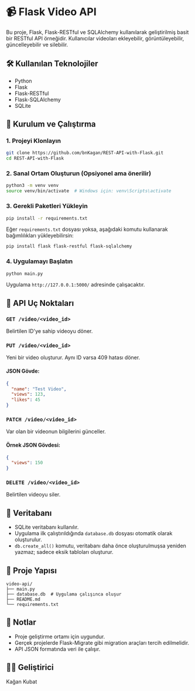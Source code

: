 # 📹 Flask Video API

Bu proje, Flask, Flask-RESTful ve SQLAlchemy kullanılarak geliştirilmiş basit bir RESTful API örneğidir. Kullanıcılar videoları ekleyebilir, görüntüleyebilir, güncelleyebilir ve silebilir.

## 🛠️ Kullanılan Teknolojiler

- Python
- Flask
- Flask-RESTful
- Flask-SQLAlchemy
- SQLite

## 🚀 Kurulum ve Çalıştırma

### 1. Projeyi Klonlayın

```bash
git clone https://github.com/bnKagan/REST-API-with-Flask.git
cd REST-API-with-Flask
```

### 2. Sanal Ortam Oluşturun (Opsiyonel ama önerilir)

```bash
python3 -m venv venv
source venv/bin/activate  # Windows için: venv\Scripts\activate
```

### 3. Gerekli Paketleri Yükleyin

```bash
pip install -r requirements.txt
```

Eğer `requirements.txt` dosyası yoksa, aşağıdaki komutu kullanarak bağımlılıkları yükleyebilirsin:

```bash
pip install flask flask-restful flask-sqlalchemy
```

### 4. Uygulamayı Başlatın

```bash
python main.py
```

Uygulama `http://127.0.0.1:5000/` adresinde çalışacaktır.

## 🧪 API Uç Noktaları

### `GET /video/<video_id>`

Belirtilen ID'ye sahip videoyu döner.

### `PUT /video/<video_id>`

Yeni bir video oluşturur. Aynı ID varsa 409 hatası döner.

#### JSON Gövde:
```json
{
  "name": "Test Video",
  "views": 123,
  "likes": 45
}
```

### `PATCH /video/<video_id>`

Var olan bir videonun bilgilerini günceller.

#### Örnek JSON Gövdesi:
```json
{
  "views": 150
}
```

### `DELETE /video/<video_id>`

Belirtilen videoyu siler.

## 💾 Veritabanı

- SQLite veritabanı kullanılır.
- Uygulama ilk çalıştırıldığında `database.db` dosyası otomatik olarak oluşturulur.
- `db.create_all()` komutu, veritabanı daha önce oluşturulmuşsa yeniden yazmaz; sadece eksik tabloları oluşturur.

## 📂 Proje Yapısı

```
video-api/
├── main.py
├── database.db  # Uygulama çalışınca oluşur
├── README.md
└── requirements.txt
```

## 📝 Notlar

- Proje geliştirme ortamı için uygundur.
- Gerçek projelerde Flask-Migrate gibi migration araçları tercih edilmelidir.
- API JSON formatında veri ile çalışır.

## 👨‍💻 Geliştirici

Kağan Kubat  
